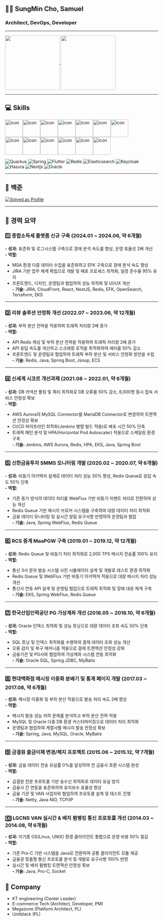 ## 💁🏻 SungMin Cho, Samuel
### Architect, DevOps, Developer
---

<a href="https://github.com/anuraghazra/github-readme-stats">
  <img height=180 align="center" src="https://github-readme-stats-lime-tau-56.vercel.app/api?username=anisia20&exclude_repo=polamfe" />
</a>
<a href="https://github.com/anuraghazra/convoychat">
  <img height=180 align="center" src="https://github-readme-stats-lime-tau-56.vercel.app/api/top-langs?username=anisia20&layout=compact&langs_count=8&card_width=320&exclude_repo=polamfe" />
</a>

---
## 💻 Skills
<div style="display: flex; align-items: flex-start;"><img src="https://techstack-generator.vercel.app/kubernetes-icon.svg" alt="icon" width="58" height="58" /><img src="https://techstack-generator.vercel.app/docker-icon.svg" alt="icon" width="58" height="58" /><img src="https://techstack-generator.vercel.app/python-icon.svg" alt="icon" width="58" height="58" /><img src="https://techstack-generator.vercel.app/mysql-icon.svg" alt="icon" width="58" height="58" /><img src="https://techstack-generator.vercel.app/nginx-icon.svg" alt="icon" width="58" height="58" /><img src="https://techstack-generator.vercel.app/java-icon.svg" alt="icon" width="58" height="58" /><img src="https://techstack-generator.vercel.app/aws-icon.svg" alt="icon" width="58" height="58" /></div><div style="display: flex; align-items: flex-start;"><img src="https://techstack-generator.vercel.app/restapi-icon.svg" alt="icon" width="58" height="58" /><img src="https://techstack-generator.vercel.app/django-icon.svg" alt="icon" width="58" height="58" /><img src="https://techstack-generator.vercel.app/github-icon.svg" alt="icon" width="58" height="58" /><img src="https://techstack-generator.vercel.app/js-icon.svg" alt="icon" width="58" height="58" /><img src="https://techstack-generator.vercel.app/react-icon.svg" alt="icon" width="58" height="58" /><img src="https://techstack-generator.vercel.app/redux-icon.svg" alt="icon" width="58" height="58" /></div>

![Quarkus](https://img.shields.io/badge/Quarkus-4695EB.svg?&style=for-the-badge&logo=Quarkus&logoColor=white)
![Spring](https://img.shields.io/badge/Spring-6DB33F.svg?&style=for-the-badge&logo=Spring&logoColor=white)
![Flutter](https://img.shields.io/badge/Flutter-02569B.svg?&style=for-the-badge&logo=Flutter&logoColor=white)
![Redis](https://img.shields.io/badge/Redis-DC382D.svg?&style=for-the-badge&logo=Redis&logoColor=white)
![Elasticsearch](https://img.shields.io/badge/Elasticsearch-005571.svg?&style=for-the-badge&logo=Elasticsearch&logoColor=white)
![Keycloak](https://img.shields.io/badge/Keycloak-1EB4D4.svg?&style=for-the-badge&logo=Keycloak&logoColor=white)
![Hasura](https://img.shields.io/badge/Hasura-1EB4D4.svg?&style=for-the-badge&logo=Hasura&logoColor=white)
![Nextjs](https://img.shields.io/badge/Nextjs-000000.svg?&style=for-the-badge&logo=nextdotjs&logoColor=white)
![Oracle](https://img.shields.io/badge/Oracle-F80000.svg?&style=for-the-badge&logo=Oracle&logoColor=white)

---
## 📝 백준
[![Solved.ac Profile](http://mazassumnida.wtf/api/v2/generate_badge?boj=anisia20)](https://solved.ac/anisia20/)

---
## 👔 경력 요약

### 1️⃣ 종합소득세 플랫폼 신규 구축 (2024.01 ~ 2024.06, 약 6개월)
**- 성과:** 표준화 및 로그시스템 구축으로 장애 분석 속도를 향상, 운영 효율성 2배 개선  
**- 역할:**  
  - MSA 환경 다중 데이터 수집을 표준화하고 EFK 구축으로 장애 분석 속도 향상  
  - JIRA 기반 업무 체계 확립으로 개발 및 배포 프로세스 최적화, 일정 준수율 95% 유지  
  - 프론트엔드, 디자인, 운영팀과 협업하여 성능 최적화 및 UI/UX 개선  
**- 기술:** JIRA, CloudFront, React, NestJS, Redis, EFK, OpenSearch, Terraform, EKS  

---

### 3️⃣ 리뷰 솔루션 안정화 개선 (2022.07 ~ 2023.06, 약 12개월)
**- 성과:** 부하 분산 전략을 적용하여 트래픽 처리량 2배 증가  
**- 역할:**  
  - API Redis 캐싱 및 부하 분산 전략을 적용하여 트래픽 처리량 2배 증가  
  - API 응답 속도를 개선하고 스크래핑 로직을 최적화하여 에러율 50% 감소  
  - 프론트엔드 및 운영팀과 협업하여 트래픽 부하 분산 및 서비스 안정화 방안을 수립  
**- 기술:** Redis, Java, Spring Boot, Jsoup, ECS  

---

### 4️⃣ 신세계 시코르 개선과제 (2021.08 ~ 2022.01, 약 6개월)
**- 성과:** DB 커넥션 풀링 및 쿼리 최적화로 DB 오류율 50% 감소, 6,000명 동시 접속 서비스 안정성 확보  
**- 역할:**  
  - AWS Aurora의 MySQL Connector를 MariaDB Connector로 변경하여 트랜잭션 안정성 확보  
  - CI/CD 파이프라인 최적화(Jenkins 병렬 빌드 적용)로 배포 시간 50% 단축  
  - 트래픽 패턴 분석 및 HPA(Horizontal Pod Autoscaler) 적용으로 스케일링 환경 구축  
**- 기술:** Jenkins, AWS Aurora, Redis, HPA, EKS, Java, Spring Boot  

---

### 5️⃣ 신한금융투자 SMMS 모니터링 개발 (2020.02 ~ 2020.07, 약 6개월)
**- 성과:** 비동기 아키텍처 설계로 데이터 처리 성능 30% 향상, Redis Queue로 응답 속도 50% 단축  
**- 역할:**  
  - 기존 동기 방식의 데이터 처리를 WebFlux 기반 비동기 이벤트 처리로 전환하여 성능 개선  
  - Redis Queue 기반 메시지 브로커 시스템을 구축하여 대량 데이터 처리 최적화  
  - 금융 데이터 모니터링 및 실시간 알림 요구사항 반영하여 운영팀과 협업  
**- 기술:** Java, Spring WebFlux, Redis Queue  

---

### 6️⃣ RCS 중계 MaaPGW 구축 (2019.01 ~ 2019.12, 약 12개월)
**- 성과:** Redis Queue 및 비동기 처리 최적화로 2,000 TPS 메시지 전송률 100% 유지  
**- 역할:**  
  - 통신 3사 문자 발송 시스템 사전 시뮬레이터 설계 및 개발로 테스트 환경 최적화  
  - Redis Queue 및 WebFlux 기반 비동기 아키텍처 적용으로 대량 메시지 처리 성능 개선  
  - 통신사 연동 API 설계 및 운영팀 협업으로 트래픽 최적화 및 장애 대응 체계 구축  
**- 기술:** EKS, Spring WebFlux, Redis Queue  

---

### 7️⃣ 한국산업인력공단 PG 가상계좌 개선 (2018.05 ~ 2018.10, 약 6개월)
**- 성과:** Oracle 인덱스 최적화 및 성능 튜닝으로 대량 데이터 조회 속도 50% 단축  
**- 역할:**  
  - SQL 튜닝 및 인덱스 최적화를 수행하여 결제 데이터 조회 성능 개선  
  - 오류 감지 및 복구 메커니즘 적용으로 결제 트랜잭션 안정성 강화  
  - 금융기관 및 PG사와 협업하여 가상계좌 시스템 연동 최적화  
**- 기술:** Oracle SQL, Spring JDBC, MyBatis  

---

### 8️⃣ 현대백화점 메시징 이중화 분배기 및 통계 페이지 개발 (2017.03 ~ 2017.08, 약 6개월)
**- 성과:** 메시징 이중화 및 부하 분산 적용으로 발송 처리 속도 2배 향상  
**- 역할:**  
  - 메시지 발송 성능 저하 문제를 분석하고 부하 분산 전략 적용  
  - MySQL 및 Oracle 다중 DB 환경 커스터마이징으로 데이터 처리 최적화  
  - 운영팀과 협업하여 계열사별 메시지 발송 안정성 확보  
**- 기술:** Spring, Java, MySQL, Oracle, MyBatis  

---

### 9️⃣ 금결원 출금이체 변경/해지 프로젝트 (2015.06 ~ 2015.12, 약 7개월)
**- 성과:** 금융 데이터 전송 유실률 0%를 달성하여 전 금융사 호환 시스템 완성  
**- 역할:**  
  - 금결원 전문 프로토콜 기반 송수신 최적화로 데이터 유실 방지  
  - 금융사 간 연동을 표준화하여 유지보수 효율성 향상  
  - 금융 기관 및 VAN 사업자와 협업하여 프로토콜 설계 및 테스트 진행  
**- 기술:** Netty, Java NIO, TCP/IP  

---

### 🔟 LGCNS VAN 실시간 & 배치 펌뱅킹 통신 프로토콜 개선 (2014.03 ~ 2014.08, 약 6개월)
**- 성과:** 이기종 OS(Linux, UNIX) 환경 클라이언트 통합으로 운영 비용 50% 절감  
**- 역할:**  
  - 기존 Pro-C 기반 시스템을 Java로 전환하여 공통 클라이언트 모듈 제공  
  - 금융권 맞춤형 통신 프로토콜 분석 및 개발로 요구사항 100% 반영  
  - 실시간 및 배치 펌뱅킹 트랜잭션 안정성 확보  
**- 기술:** Java, Pro-C, Socket  


## 🏢 Company
- KT engineering (Center Leader)
- E-commerce Tech (Architect, Developer, PM)
- Megazone (Platform Architect, PL)
- Unitblack (PL)
<!--
**anisia20/anisia20** is a ✨ _special_ ✨ repository because its `README.md` (this file) appears on your GitHub profile.

Here are some ideas to get you started:

- 🔭 I’m currently working on ...
- 🌱 I’m currently learning ...
- 👯 I’m looking to collaborate on ...
- 🤔 I’m looking for help with ...
- 💬 Ask me about ...
- 📫 How to reach me: ...
- 😄 Pronouns: ...
- ⚡ Fun fact: ...
-->
